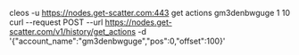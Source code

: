 cleos -u https://nodes.get-scatter.com:443 get actions gm3denbwguge  1  10
curl --request POST --url https://nodes.get-scatter.com/v1/history/get_actions -d '{"account_name":"gm3denbwguge","pos":0,"offset":100}'